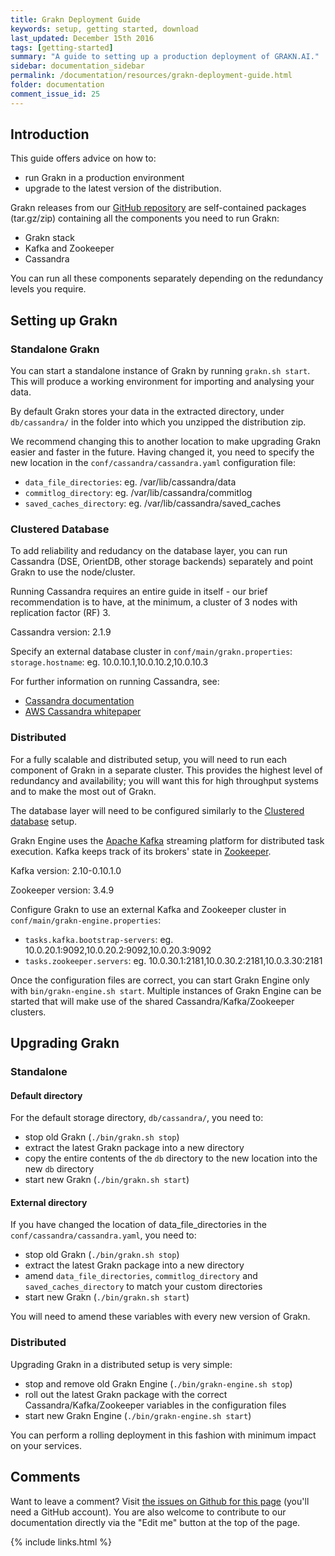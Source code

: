 ```yaml
---
title: Grakn Deployment Guide
keywords: setup, getting started, download
last_updated: December 15th 2016
tags: [getting-started]
summary: "A guide to setting up a production deployment of GRAKN.AI."
sidebar: documentation_sidebar
permalink: /documentation/resources/grakn-deployment-guide.html
folder: documentation
comment_issue_id: 25
---
```



## Introduction

This guide offers advice on how to:

* run Grakn in a production environment
* upgrade to the latest version of the distribution.
   
   
Grakn releases from our [GitHub repository](https://github.com/graknlabs/grakn) are self-contained packages (tar.gz/zip) containing all the components you need to run Grakn:

* Grakn stack
* Kafka and Zookeeper
* Cassandra

You can run all these components separately depending on the redundancy levels you require.

## Setting up Grakn

### Standalone Grakn

You can start a standalone instance of Grakn by running `grakn.sh start`. This will produce a working environment for importing and analysing your data.

By default Grakn stores your data in the extracted directory, under `db/cassandra/` in the folder into which you unzipped the distribution zip.

We recommend changing this to another location to make upgrading Grakn easier and faster in the future. Having changed it, you need to specify the new location in the `conf/cassandra/cassandra.yaml` configuration file:

* `data_file_directories`: eg. /var/lib/cassandra/data
* `commitlog_directory`: eg. /var/lib/cassandra/commitlog
* `saved_caches_directory`: eg. /var/lib/cassandra/saved_caches

### Clustered Database

To add reliability and redudancy on the database layer, you can run Cassandra (DSE, OrientDB, other storage backends) separately and point Grakn to use the node/cluster.

Running Cassandra requires an entire guide in itself - our brief recommendation is to have, at the minimum, a cluster of 3 nodes with replication factor (RF) 3.

Cassandra version: 2.1.9

Specify an external database cluster in `conf/main/grakn.properties`: `storage.hostname`: eg. 10.0.10.1,10.0.10.2,10.0.10.3

For further information on running Cassandra, see:

- [Cassandra documentation](http://cassandra.apache.org/doc/latest/operating/index.html)    
- [AWS Cassandra whitepaper](https://d0.awsstatic.com/whitepapers/Cassandra_on_AWS.pdf)

### Distributed

For a fully scalable and distributed setup, you will need to run each component of Grakn in a separate cluster.
This provides the highest level of redundancy and availability; you will want this for high throughput systems and to make the most out of Grakn. 

The database layer will need to be configured similarly to the [Clustered database](#clustered-database) setup.

Grakn Engine uses the [Apache Kafka](https://kafka.apache.org/) streaming platform for distributed task execution. Kafka keeps track of its brokers' state in [Zookeeper](https://zookeeper.apache.org/).

Kafka version: 2.10-0.10.1.0

Zookeeper version: 3.4.9

Configure Grakn to use an external Kafka and Zookeeper cluster in `conf/main/grakn-engine.properties`:

* `tasks.kafka.bootstrap-servers`: eg. 10.0.20.1:9092,10.0.20.2:9092,10.0.20.3:9092
* `tasks.zookeeper.servers`: eg. 10.0.30.1:2181,10.0.30.2:2181,10.0.3.30:2181

Once the configuration files are correct, you can start Grakn Engine only with `bin/grakn-engine.sh start`.
Multiple instances of Grakn Engine can be started that will make use of the shared Cassandra/Kafka/Zookeeper clusters.

## Upgrading Grakn

### Standalone

#### Default directory
For the default storage directory, `db/cassandra/`, you need to:

- stop old Grakn (`./bin/grakn.sh stop`)
- extract the latest Grakn package into a new directory
- copy the entire contents of the `db` directory to the new location into the new `db` directory
- start new Grakn (`./bin/grakn.sh start`)

#### External directory
If you have changed the location of data_file_directories in the `conf/cassandra/cassandra.yaml`, you need to:

- stop old Grakn (`./bin/grakn.sh stop`)
- extract the latest Grakn package into a new directory
- amend `data_file_directories`, `commitlog_directory` and `saved_caches_directory` to match your custom directories
- start new Grakn (`./bin/grakn.sh start`)

You will need to amend these variables with every new version of Grakn.

### Distributed

Upgrading Grakn in a distributed setup is very simple:

- stop and remove old Grakn Engine (`./bin/grakn-engine.sh stop`)
- roll out the latest Grakn package with the correct Cassandra/Kafka/Zookeeper variables in the configuration files
- start new Grakn Engine (`./bin/grakn-engine.sh start`)

You can perform a rolling deployment in this fashion with minimum impact on your services.

## Comments
Want to leave a comment? Visit <a href="https://github.com/graknlabs/docs/issues/25" target="_blank">the issues on Github for this page</a> (you'll need a GitHub account). You are also welcome to contribute to our documentation directly via the "Edit me" button at the top of the page.

{% include links.html %}
